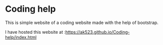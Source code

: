 # Coding help
This is simple website of a coding website made with the help of bootstrap.

I have hosted this website at :https://ak523.github.io/Coding-help/index.html
